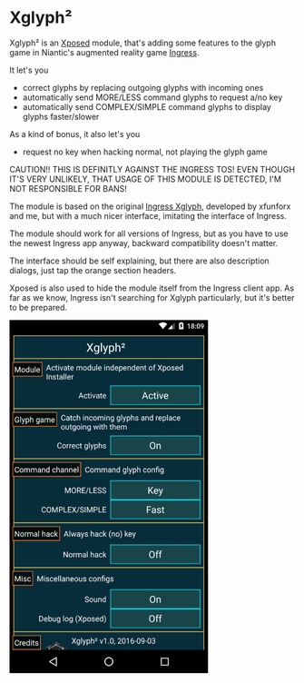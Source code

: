 # Xglyph²

Xglyph² is an <a href="http://repo.xposed.info/">Xposed</a> module, that's adding some features to the glyph game in Niantic's augmented reality game <a href="https://play.google.com/store/apps/details?id=com.nianticproject.ingress">Ingress</a>.

It let's you
* correct glyphs by replacing outgoing glyphs with incoming ones
* automatically send MORE/LESS command glyphs to request a/no key
* automatically send COMPLEX/SIMPLE command glyphs to display glyphs faster/slower

As a kind of bonus, it also let's you
* request no key when hacking normal, not playing the glyph game

CAUTION!!
THIS IS DEFINITLY AGAINST THE INGRESS TOS! EVEN THOUGH IT'S VERY UNLIKELY, THAT USAGE OF THIS MODULE IS DETECTED, I'M NOT RESPONSIBLE FOR BANS!

The module is based on the original <a href="https://github.com/xfunforx/IngressXglyph">Ingress Xglyph</a>, developed by xfunforx and me, but with a much nicer interface, imitating the interface of Ingress.

The module should work for all versions of Ingress, but as you have to use the newest Ingress app anyway, backward compatibility doesn't matter.

The interface should be self explaining, but there are also description dialogs, just tap the orange section headers.

Xposed is also used to hide the module itself from the Ingress client app. As far as we know, Ingress isn't searching for Xglyph particularly, but it's better to be prepared.

<img src="Screenshot.png" width="350"/>
